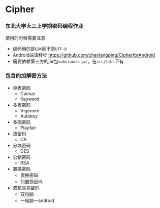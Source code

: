 # Cipher

### 东北大学大三上学期密码编程作业
使用的时候需要注意
- 编码用的是`GBK`而不是`UTF-8`
- Android端请移步 https://github.com/chenlangping/CipherforAndroid
- 需要依赖第三方的jar包`substance.jar`，在`src/libs`下有

### 包含的加解密方法
- 单表密码
    - Caesar
    - Keyword
- 多表密码
    - Vigenere
    - Autokey
- 多图密码
    - Playfair
- 流密码
    - CA
- 分块密码
    - DES
- 公钥密码
    - RSA
- 置换密码
    - 置换密码
    - 列置换密码
- 双机联机密码
    - 双电脑
    - 一电脑一android

